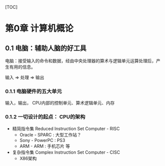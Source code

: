 [TOC]





# 第0章 计算机概论

## 0.1 电脑：辅助人脑的好工具

电脑：接受输入的命令和数据，经由中央处理器的算术与逻辑单元运算处理后，产生有用的信息。

输入 => 处理 => 输出



### 0.1.1 电脑硬件的五大单元

输入，输出， CPU内部的控制单元、算术逻辑单元、内存



### 0.1.2 一切设计的起点： CPU的架构

* 精简指令集 Reduced Instruction Set Computer - RISC
  * Oracle - SPARC : 大型工作站？
  * Sony - PowerPC : PS3
  * ARM - ARM : 手机芯片 等
* 复杂指令集 Complex Instruction Set Computer - CISC
  * X86架构



